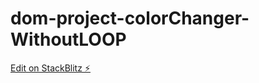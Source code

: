 # dom-project-colorChanger-WithoutLOOP

[Edit on StackBlitz ⚡️](https://stackblitz.com/edit/dom-project-chaiaurcode-kpxe9t)
